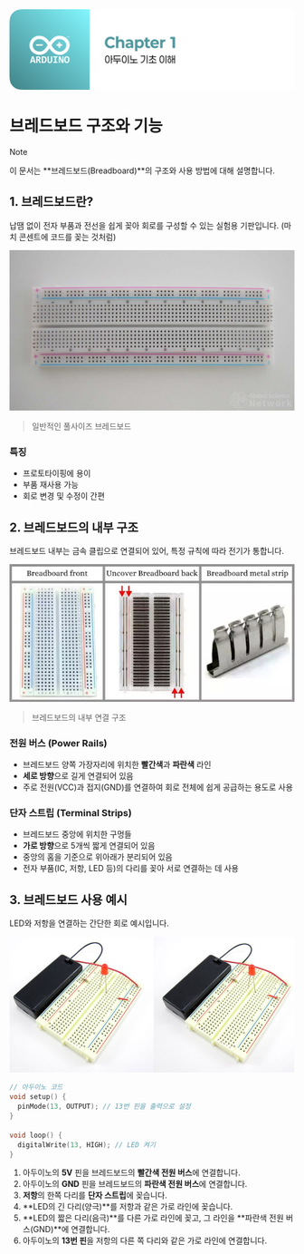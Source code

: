 <img src="./header.png" />

# 브레드보드 구조와 기능

> [!NOTE]
> 이 문서는 **브레드보드(Breadboard)**의 구조와 사용 방법에 대해 설명합니다.

## 1. 브레드보드란?

납땜 없이 전자 부품과 전선을 쉽게 꽂아 회로를 구성할 수 있는 실험용 기판입니다. (마치 콘센트에 코드를 꽂는 것처럼)

<img src="./src/breadboard.png" />

> 일반적인 풀사이즈 브레드보드

### 특징

- 프로토타이핑에 용이
- 부품 재사용 가능
- 회로 변경 및 수정이 간편

## 2. 브레드보드의 내부 구조

브레드보드 내부는 금속 클립으로 연결되어 있어, 특정 규칙에 따라 전기가 통합니다.

<img src="./src/breadboard_internal.png" />

> 브레드보드의 내부 연결 구조

### 전원 버스 (Power Rails)

- 브레드보드 양쪽 가장자리에 위치한 **빨간색**과 **파란색** 라인
- **세로 방향**으로 길게 연결되어 있음
- 주로 전원(VCC)과 접지(GND)를 연결하여 회로 전체에 쉽게 공급하는 용도로 사용

### 단자 스트립 (Terminal Strips)

- 브레드보드 중앙에 위치한 구멍들
- **가로 방향**으로 5개씩 짧게 연결되어 있음
- 중앙의 홈을 기준으로 위아래가 분리되어 있음
- 전자 부품(IC, 저항, LED 등)의 다리를 꽂아 서로 연결하는 데 사용

## 3. 브레드보드 사용 예시

LED와 저항을 연결하는 간단한 회로 예시입니다.

<img src="./src/breadboard_example.png" />

```cpp
// 아두이노 코드
void setup() {
  pinMode(13, OUTPUT); // 13번 핀을 출력으로 설정
}

void loop() {
  digitalWrite(13, HIGH); // LED 켜기
}
```

1. 아두이노의 **5V** 핀을 브레드보드의 **빨간색 전원 버스**에 연결합니다.
2. 아두이노의 **GND** 핀을 브레드보드의 **파란색 전원 버스**에 연결합니다.
3. **저항**의 한쪽 다리를 **단자 스트립**에 꽂습니다.
4. **LED의 긴 다리(양극)**를 저항과 같은 가로 라인에 꽂습니다.
5. **LED의 짧은 다리(음극)**를 다른 가로 라인에 꽂고, 그 라인을 **파란색 전원 버스(GND)**에 연결합니다.
6. 아두이노의 **13번 핀**을 저항의 다른 쪽 다리와 같은 가로 라인에 연결합니다.
